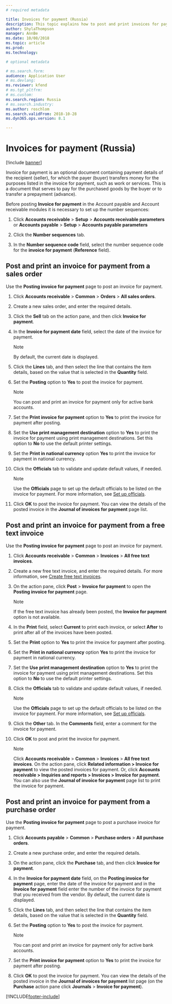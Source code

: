 ```yaml
---
# required metadata

title: Invoices for payment (Russia)
description: This topic explains how to post and print invoices for payment in Microsoft Dynamics 365 Finance in Russia.
author: ShylaThompson
manager: AnnBe
ms.date: 10/08/2018
ms.topic: article
ms.prod: 
ms.technology: 

# optional metadata

# ms.search.form:  
audience: Application User
# ms.devlang: 
ms.reviewer: kfend
# ms.tgt_pltfrm: 
# ms.custom: 
ms.search.region: Russia
# ms.search.industry: 
ms.author: roschlom
ms.search.validFrom: 2018-10-28
ms.dyn365.ops.version: 8.1

---
```


# Invoices for payment (Russia)
[!include [banner](../includes/banner.md)]

Invoice for payment is an optional document containing payment details of the recipient (seller), for which the payer (buyer) transfers money for the purposes listed in the invoice for payment, such as work or services. This is a document that serves to pay for the purchased goods by the buyer or to transfer a prepayment (advance). 

Before posting **Invoice for payment** in the Account payable and Account receivable modules it is necessary to set up the number sequences:
1.  Click **Accounts receivable** \> **Setup** \> **Accounts receivable parameters** or **Accounts payable** \> **Setup** \> **Accounts payable parameters**

2.  Click the **Number sequences** tab.

3.  In the **Number sequence code** field, select the number sequence code for the **invoice for payment** (**Reference** field).

## Post and print an invoice for payment from a sales order 

Use the **Posting invoice for payment** page to post an invoice for payment.

1.  Click **Accounts receivable** \> **Common** \> **Orders** \> **All sales orders**.

2.  Create a new sales order, and enter the required details.

3.  Click the **Sell** tab on the action pane, and then click **Invoice for payment**.

4.  In the **Invoice for payment date** field, select the date of the invoice for payment.
    
    > [!NOTE]
    > By default, the current date is displayed.

6.  Click the **Lines** tab, and then select the line that contains the item details, based on the value that is selected in the **Quantity** field.

7.  Set the **Posting** option to **Yes** to post the invoice for payment.
    
    > [!NOTE]
    > You can post and print an invoice for payment only for active bank accounts.

8.  Set the **Print invoice for payment** option to **Yes** to print the invoice for payment after posting.
8. Set the **Use print management destination** option to **Yes** to print the invoice for payment using print management destinations. Set this option to **No** to use the default printer settings.
9. Set the **Print in national currency** option **Yes** to print the invoice for payment in national currency.

10. Click the **Officials** tab to validate and update default values, if needed.

    > [!NOTE]
    > Use the **Officials** page to set up the default officials to be listed on the invoice for payment. For more information, see [Set up officials](rus-officials.md).

11.  Click **OK** to post the invoice for payment. You can view the details of the posted invoice in the **Journal of invoices for payment** page list.

## Post and print an invoice for payment from a free text invoice 

Use the **Posting invoice for payment** page to post an invoice for payment.

1.  Click **Accounts receivable** \> **Common** \> **Invoices** \> **All free text invoices**.

2.  Create a new free text invoice, and enter the required details. For more information, see [Create free text invoices](../accounts-receivable/create-free-text-invoice-new.md).

3.  On the action pane, click **Post** \> **Invoice for payment** to open the **Posting invoice for payment** page.
    
    > [!NOTE]
    > If the free text invoice has already been posted, the **Invoice for payment** option is not available.
    
4.  In the **Print** field, select **Current** to print each invoice, or select **After** to print after all of the invoices have been posted.

5. Set the **Print** option to **Yes** to print the invoice for payment after posting.

6. Set the **Print in national currency** option **Yes** to print the invoice for payment in national currency.

7. Set the **Use print management destination** option to **Yes** to print the invoice for payment using print management destinations. Set this option to **No** to use the default printer settings.
 
8. Click the **Officials** tab to validate and update default values, if needed.

    > [!NOTE]
    > Use the **Officials** page to set up the default officials to be listed on the invoice for payment. For more information, see [Set up officials](https://github.com/MicrosoftDocs/Dynamics-365-Operations/blob/russia-81/articles/financials/localizations/rus-officials.md).

9. Click the **Other** tab. In the **Comments** field, enter a comment for the invoice for payment.

10. Click **OK** to post and print the invoice for payment.
    

    > [!NOTE]
    > Click **Accounts receivable** > **Common** > **Invoices** > **All free text invoices**. On the action pane, click **Related information > Invoice for payment** to view the posted invoices for payment. Or, click **Accounts receivable > Inquiries and reports > Invoices > Invoice for payment**.
    > You can also use the **Journal of invoice for payment** page list to print the invoice for payment.

## Post and print an invoice for payment from a purchase order 

Use the **Posting invoice for payment** page to post a purchase invoice for payment.

1.  Click **Accounts payable** \> **Common** \> **Purchase orders** \> **All purchase orders**.

2.  Create a new purchase order, and enter the required details.

3.  On the action pane, click the **Purchase** tab, and then click **Invoice for payment**.

4.   In the **Invoice for payment date** field, on the **Posting invoice for payment** page, enter the date of the invoice for payment and in the **Invoice for payment** field enter the number of the invoice for payment that you received from the vendor. By default, the current date is displayed.

5.  Click the **Lines** tab, and then select the line that contains the item details, based on the value that is selected in the **Quantity** field.

6.  Set the **Posting** option to **Yes** to post the invoice for payment.
    
    > [!NOTE]
    > You can post and print an invoice for payment only for active bank accounts.

8.  Set the **Print invoice for payment** option to **Yes** to print the invoice for payment after posting.

9.  Click **OK** to post the invoice for payment. You can view the details of the posted invoice in the **Journal of invoices for payment** list page (on the **Purchase** action pane click **Journals** \> **Invoice for payment**).


[!INCLUDE[footer-include](../../includes/footer-banner.md)]